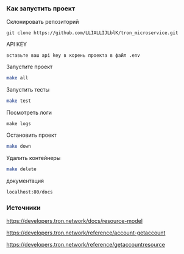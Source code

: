 ### Как запустить проект

Склонировать репозиторий
```
git clone https://github.com/LLIALLIJLblK/tron_microservice.git
```
API KEY
```
вставьте ваш api key в корень проекта в файл .env
```
Запустите проект
```bash
make all
```
Запустить тесты
```bash
make test
```
Посмотреть логи
```
make logs
```
Остановить проект
```bash
make down
```

Удалить контейнеры
```bash
make delete
```
документация
```bash
localhost:80/docs
```
### Источники

https://developers.tron.network/docs/resource-model

https://developers.tron.network/reference/account-getaccount

https://developers.tron.network/reference/getaccountresource


